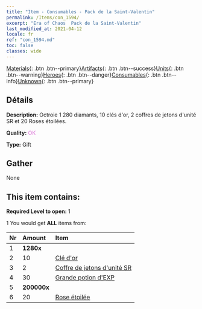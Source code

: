 ```yaml
---
title: "Item - Consumables - Pack de la Saint-Valentin"
permalink: /Items/con_1594/
excerpt: "Era of Chaos  Pack de la Saint-Valentin"
last_modified_at: 2021-04-12
locale: fr
ref: "con_1594.md"
toc: false
classes: wide
---
```

 [Materials](/fr/Items/){: .btn .btn--primary}[Artifacts](/fr/Items/Artifacts/){: .btn .btn--success}[Units](/fr/Items/Units/){: .btn .btn--warning}[Heroes](/fr/Items/Heroes/){: .btn .btn--danger}[Consumables](/fr/Items/Consumables/){: .btn .btn--info}[Unknown](/fr/Items/Unknown/){: .btn .btn--primary}

## Détails
 **Description:** Octroie 1 280 diamants, 10 clés d'or, 2 coffres de jetons d'unité SR et 20 Roses étoilées.

 **Quality:** <span style="color: #DA70D6">OK</span>

 **Type:** Gift

## Gather

  None

## This item contains:

 **Required Level to open:** 1

 1 You would get **ALL** items  from:

  | Nr | Amount |     Item    |
  |:---|:-------|:------------|
  | 1 |  **1280x** | <i class="fas fa-gem"/> |  | 
  | 2 | 10 | [Clé d'or](/fr/Items/con_783/) | 
  | 3 | 2 | [Coffre de jetons d'unité SR](/fr/Items/con_1597/) | 
  | 4 | 30 | [Grande potion d'EXP](/fr/Items/con_702/) | 
  | 5 |  **200000x** | <i class="fas fa-coins"/> |  | 
  | 6 | 20 | [Rose étoilée](/fr/Items/con_812/) | 
